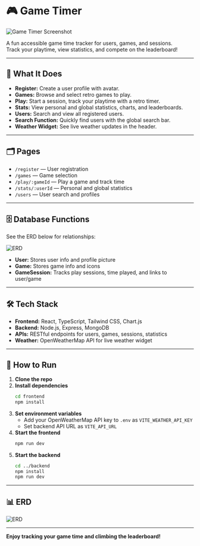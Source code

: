 # 🎮 Game Timer

![Game Timer Screenshot](frontend/src/assets/screenshots/game-timer-screenshot.png)

A fun accessible game time tracker for users, games, and sessions.  
Track your playtime, view statistics, and compete on the leaderboard!

---

## 🚀 What It Does

- **Register:** Create a user profile with avatar.
- **Games:** Browse and select retro games to play.
- **Play:** Start a session, track your playtime with a retro timer.
- **Stats:** View personal and global statistics, charts, and leaderboards.
- **Users:** Search and view all registered users.
- **Search Function:** Quickly find users with the global search bar.
- **Weather Widget:** See live weather updates in the header.

---

## 🗂️ Pages

- `/register` — User registration
- `/games` — Game selection
- `/play/:gameId` — Play a game and track time
- `/stats/:userId` — Personal and global statistics
- `/users` — User search and profiles

---

## 🗄️ Database Functions

See the ERD below for relationships:

![ERD](frontend/src/assets/screenshots/game-timer-erd.png)

- **User:** Stores user info and profile picture
- **Game:** Stores game info and icons
- **GameSession:** Tracks play sessions, time played, and links to user/game

---

## 🛠️ Tech Stack

- **Frontend:** React, TypeScript, Tailwind CSS, Chart.js
- **Backend:** Node.js, Express, MongoDB
- **APIs:** RESTful endpoints for users, games, sessions, statistics
- **Weather:** OpenWeatherMap API for live weather widget

---

## 🏁 How to Run

1. **Clone the repo**
2. **Install dependencies**
   ```bash
   cd frontend
   npm install
   ```
3. **Set environment variables**
   - Add your OpenWeatherMap API key to `.env` as `VITE_WEATHER_API_KEY`
   - Set backend API URL as `VITE_API_URL`
4. **Start the frontend**
   ```bash
   npm run dev
   ```
5. **Start the backend**
   ```bash
   cd ../backend
   npm install
   npm run dev
   ```

---

## 📊 ERD

![ERD](frontend/src/assets/screenshots/game-timer-erd.png)

---

**Enjoy tracking your game time and climbing the leaderboard!**
